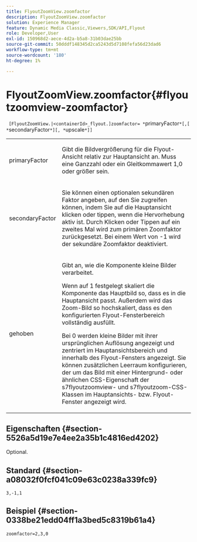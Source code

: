```yaml
---
title: FlyoutZoomView.zoomfactor
description: FlyoutZoomView.zoomfactor
solution: Experience Manager
feature: Dynamic Media Classic,Viewers,SDK/API,Flyout
role: Developer,User
exl-id: 150968d2-aece-4d2a-b5a8-31b03dae25bb
source-git-commit: 50dddf148345d2ca5243d5d7108fefa56d23dad6
workflow-type: tm+mt
source-wordcount: '180'
ht-degree: 1%

---
```


# FlyoutZoomView.zoomfactor{#flyoutzoomview-zoomfactor}

` [FlyoutZoomView.|<containerId>_flyout.]zoomfactor= *`primaryFactor`*[,[ *`secondaryFactor`*][, *`upscale`*]]`

<table id="table_9B98C97485DD4DEB8A6ECBCE8DF6B886"> 
 <tbody> 
  <tr> 
   <td colname="col1"> <p> <span class="codeph"> <span class="varname"> primaryFactor</span> </span> </p> </td> 
   <td colname="col2"> <p> Gibt die Bildvergrößerung für die Flyout-Ansicht relativ zur Hauptansicht an. Muss eine Ganzzahl oder ein Gleitkommawert <span class="codeph"> 1,0 </span> oder größer sein. </p> </td> 
  </tr> 
  <tr> 
   <td colname="col1"> <p> <span class="codeph"> <span class="varname"> secondaryFactor</span> </span> </p> </td> 
   <td colname="col2"> <p> Sie können einen optionalen sekundären Faktor angeben, auf den Sie zugreifen können, indem Sie auf die Hauptansicht klicken oder tippen, wenn die Hervorhebung aktiv ist. Durch Klicken oder Tippen auf ein zweites Mal wird zum primären Zoomfaktor zurückgesetzt. Bei einem Wert von <span class="codeph"> -1</span> wird der sekundäre Zoomfaktor deaktiviert. </p> </td> 
  </tr> 
  <tr> 
   <td colname="col1"> <p><span class="codeph"><span class="varname"> gehoben</span></span> </p> </td> 
   <td colname="col2"> <p>Gibt an, wie die Komponente kleine Bilder verarbeitet. </p> <p>Wenn auf <span class="codeph"> 1 festgelegt</span> skaliert die Komponente das Hauptbild so, dass es in die Hauptansicht passt. Außerdem wird das Zoom-Bild so hochskaliert, dass es den konfigurierten Flyout-Fensterbereich vollständig ausfüllt. </p> <p>Bei <span class="codeph"> 0</span> werden kleine Bilder mit ihrer ursprünglichen Auflösung angezeigt und zentriert im Hauptansichtsbereich und innerhalb des Flyout-Fensters angezeigt. Sie können zusätzlichen Leerraum konfigurieren, der um das Bild mit einer Hintergrund- oder ähnlichen CSS-Eigenschaft der <span class="codeph"> s7flyoutzoomview</span>- und <span class="codeph"> s7flyoutzoom</span>-CSS-Klassen im Hauptansichts- bzw. Flyout-Fenster angezeigt wird. </p> </td> 
  </tr> 
 </tbody> 
</table>

## Eigenschaften {#section-5526a5d19e7e4ee2a35b1c4816ed4202}

Optional.

## Standard {#section-a08032f0fcf041c09e63c0238a339fc9}

`3,-1,1`

## Beispiel {#section-0338be21edd04ff1a3bed5c8319b61a4}

`zoomfactor=2,3,0`
